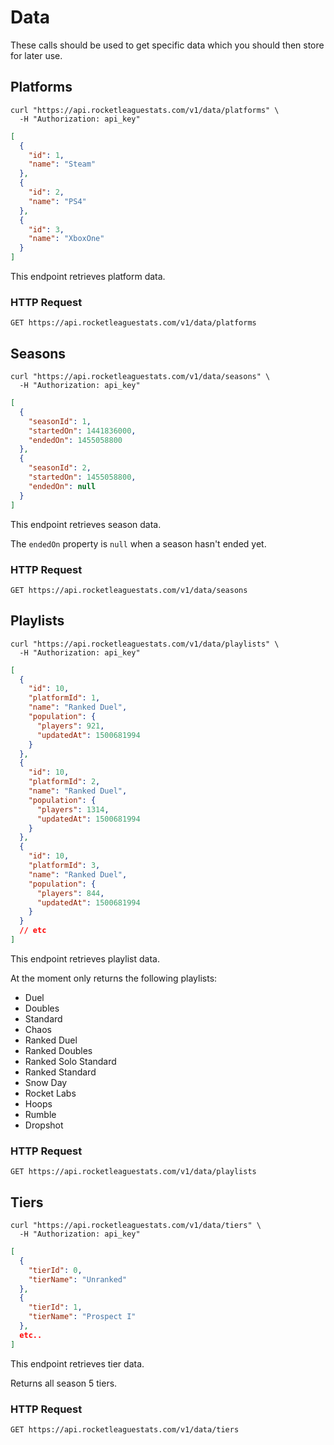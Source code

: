 # Data

These calls should be used to get specific data which you should then store for later use.

## Platforms

```shell
curl "https://api.rocketleaguestats.com/v1/data/platforms" \
  -H "Authorization: api_key"
```

```json
[
  {
    "id": 1,
    "name": "Steam"
  },
  {
    "id": 2,
    "name": "PS4"
  },
  {
    "id": 3,
    "name": "XboxOne"
  }
]
```

This endpoint retrieves platform data.

### HTTP Request

`GET https://api.rocketleaguestats.com/v1/data/platforms`

## Seasons

```shell
curl "https://api.rocketleaguestats.com/v1/data/seasons" \
  -H "Authorization: api_key"
```

```json
[
  {
    "seasonId": 1,
    "startedOn": 1441836000,
    "endedOn": 1455058800
  },
  {
    "seasonId": 2,
    "startedOn": 1455058800,
    "endedOn": null
  }
]
```

This endpoint retrieves season data.

The `endedOn` property is `null` when a season hasn't ended yet.

### HTTP Request

`GET https://api.rocketleaguestats.com/v1/data/seasons`

## Playlists

```shell
curl "https://api.rocketleaguestats.com/v1/data/playlists" \
  -H "Authorization: api_key"
```

```json
[
  {
    "id": 10,
    "platformId": 1,
    "name": "Ranked Duel",
    "population": {
      "players": 921,
      "updatedAt": 1500681994
    }
  },
  {
    "id": 10,
    "platformId": 2,
    "name": "Ranked Duel",
    "population": {
      "players": 1314,
      "updatedAt": 1500681994
    }
  },
  {
    "id": 10,
    "platformId": 3,
    "name": "Ranked Duel",
    "population": {
      "players": 844,
      "updatedAt": 1500681994
    }
  }
  // etc
]
```

This endpoint retrieves playlist data.

At the moment only returns the following playlists:

 * Duel
 * Doubles
 * Standard
 * Chaos
 * Ranked Duel
 * Ranked Doubles
 * Ranked Solo Standard
 * Ranked Standard
 * Snow Day
 * Rocket Labs
 * Hoops
 * Rumble
 * Dropshot

### HTTP Request

`GET https://api.rocketleaguestats.com/v1/data/playlists`

## Tiers

```shell
curl "https://api.rocketleaguestats.com/v1/data/tiers" \
  -H "Authorization: api_key"
```

```json
[
  {
    "tierId": 0,
    "tierName": "Unranked"
  },
  {
    "tierId": 1,
    "tierName": "Prospect I"
  },
  etc..
]
```

This endpoint retrieves tier data.

Returns all season 5 tiers.

### HTTP Request

`GET https://api.rocketleaguestats.com/v1/data/tiers`

